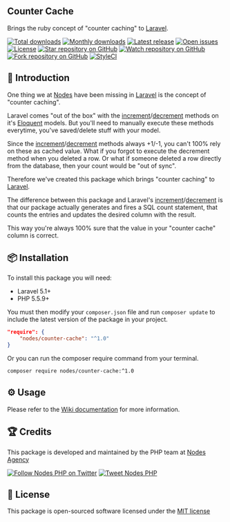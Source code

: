 ## Counter Cache

Brings the ruby concept of "counter caching" to [Laravel](http://laravel.com/docs).

[![Total downloads](https://img.shields.io/packagist/dt/nodes/counter-cache.svg)](https://packagist.org/packages/nodes/counter-cache)
[![Monthly downloads](https://img.shields.io/packagist/dm/nodes/counter-cache.svg)](https://packagist.org/packages/nodes/counter-cache)
[![Latest release](https://img.shields.io/packagist/v/nodes/counter-cache.svg)](https://packagist.org/packages/nodes/counter-cache)
[![Open issues](https://img.shields.io/github/issues/nodes-php/counter-cache.svg)](https://github.com/nodes-php/counter-cache/issues)
[![License](https://img.shields.io/packagist/l/nodes/counter-cache.svg)](https://packagist.org/packages/nodes/counter-cache)
[![Star repository on GitHub](https://img.shields.io/github/stars/nodes-php/counter-cache.svg?style=social&label=Star)](https://github.com/nodes-php/counter-cache/stargazers)
[![Watch repository on GitHub](https://img.shields.io/github/watchers/nodes-php/counter-cache.svg?style=social&label=Watch)](https://github.com/nodes-php/counter-cache/watchers)
[![Fork repository on GitHub](https://img.shields.io/github/forks/nodes-php/counter-cache.svg?style=social&label=Fork)](https://github.com/nodes-php/counter-cache/network)
[![StyleCI](https://styleci.io/repos/47500408/shield)](https://styleci.io/repos/47500408)

## 📝 Introduction

One thing we at [Nodes](http://nodesagency.com) have been missing in [Laravel](http://laravel.com/docs) is the concept of "counter caching".

Laravel comes "out of the box" with the [increment](http://laravel.com/docs/5.1/queries#updates)/[decrement](http://laravel.com/docs/5.1/queries#updates) methods on it's [Eloquent](http://laravel.com/docs/5.1/eloquent) models. But you'll need to manually execute these methods everytime, you've saved/delete stuff with your model.

Since the [increment](http://laravel.com/docs/5.1/queries#updates)/[decrement](http://laravel.com/docs/5.1/queries#updates) methods always +1/-1, you can't 100% rely on these as cached value.
What if you forgot to execute the decrement method when you deleted a row. Or what if someone deleted a row directly from the database, then your count would be "out of sync".

Therefore we've created this package which brings "counter caching" to [Laravel](http://laravel.com/docs).

The difference between this package and Laravel's [increment](http://laravel.com/docs/5.1/queries#updates)/[decrement](http://laravel.com/docs/5.1/queries#updates) is that our package actually generates and fires a SQL count statement, that counts the entries and updates the desired column with the result.

This way you're always 100% sure that the value in your "counter cache" column is correct.

## 📦 Installation

To install this package you will need:

* Laravel 5.1+
* PHP 5.5.9+

You must then modify your `composer.json` file and run `composer update` to include the latest version of the package in your project.

```json
"require": {
    "nodes/counter-cache": "^1.0"
}
```

Or you can run the composer require command from your terminal.

```bash
composer require nodes/counter-cache:^1.0
```


## ⚙ Usage

Please refer to the [Wiki documentation](https://github.com/nodes-php/counter-cache/wiki) for more information.

## 🏆 Credits

This package is developed and maintained by the PHP team at [Nodes Agency](http://nodesagency.com)

[![Follow Nodes PHP on Twitter](https://img.shields.io/twitter/follow/nodesphp.svg?style=social)](https://twitter.com/nodesphp) [![Tweet Nodes PHP](https://img.shields.io/twitter/url/http/nodesphp.svg?style=social)](https://twitter.com/nodesphp)

## 📄 License

This package is open-sourced software licensed under the [MIT license](http://opensource.org/licenses/MIT)
